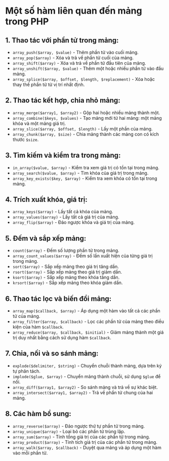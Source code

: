 # Một số hàm liên quan đến mảng trong PHP

## 1. Thao tác với phần tử trong mảng:
- `array_push($array, $value)` - Thêm phần tử vào cuối mảng.
- `array_pop($array)` - Xóa và trả về phần tử cuối của mảng.
- `array_shift($array)` - Xóa và trả về phần tử đầu tiên của mảng.
- `array_unshift($array, $value)` - Thêm một hoặc nhiều phần tử vào đầu mảng.
- `array_splice($array, $offset, $length, $replacement)` - Xóa hoặc thay thế phần tử từ vị trí nhất định.

## 2. Thao tác kết hợp, chia nhỏ mảng:
- `array_merge($array1, $array2)` - Gộp hai hoặc nhiều mảng thành một.
- `array_combine($keys, $values)` - Tạo mảng mới từ hai mảng: một mảng khóa và một mảng giá trị.
- `array_slice($array, $offset, $length)` - Lấy một phần của mảng.
- `array_chunk($array, $size)` - Chia mảng thành các mảng con có kích thước `$size`.

## 3. Tìm kiếm và kiểm tra trong mảng:
- `in_array($value, $array)` - Kiểm tra xem giá trị có tồn tại trong mảng.
- `array_search($value, $array)` - Tìm khóa của giá trị trong mảng.
- `array_key_exists($key, $array)` - Kiểm tra xem khóa có tồn tại trong mảng.

## 4. Trích xuất khóa, giá trị:
- `array_keys($array)` - Lấy tất cả khóa của mảng.
- `array_values($array)` - Lấy tất cả giá trị của mảng.
- `array_flip($array)` - Đảo ngược khóa và giá trị của mảng.

## 5. Đếm và sắp xếp mảng:
- `count($array)` - Đếm số lượng phần tử trong mảng.
- `array_count_values($array)` - Đếm số lần xuất hiện của từng giá trị trong mảng.
- `sort($array)` - Sắp xếp mảng theo giá trị tăng dần.
- `rsort($array)` - Sắp xếp mảng theo giá trị giảm dần.
- `ksort($array)` - Sắp xếp mảng theo khóa tăng dần.
- `krsort($array)` - Sắp xếp mảng theo khóa giảm dần.

## 6. Thao tác lọc và biến đổi mảng:
- `array_map($callback, $array)` - Áp dụng một hàm vào tất cả các phần tử của mảng.
- `array_filter($array, $callback)` - Lọc các phần tử của mảng theo điều kiện của hàm `$callback`.
- `array_reduce($array, $callback, $initial)` - Giảm mảng thành một giá trị duy nhất bằng cách sử dụng hàm `$callback`.

## 7. Chia, nối và so sánh mảng:
- `explode($delimiter, $string)` - Chuyển chuỗi thành mảng, dựa trên ký tự phân tách.
- `implode($glue, $array)` - Chuyển mảng thành chuỗi, sử dụng `$glue` để nối.
- `array_diff($array1, $array2)` - So sánh mảng và trả về sự khác biệt.
- `array_intersect($array1, $array2)` - Trả về phần tử chung của hai mảng.

## 8. Các hàm bổ sung:
- `array_reverse($array)` - Đảo ngược thứ tự phần tử trong mảng.
- `array_unique($array)` - Loại bỏ các phần tử trùng lặp.
- `array_sum($array)` - Tính tổng giá trị của các phần tử trong mảng.
- `array_product($array)` - Tính tích giá trị của các phần tử trong mảng.
- `array_walk($array, $callback)` - Duyệt qua mảng và áp dụng một hàm vào mỗi phần tử.

